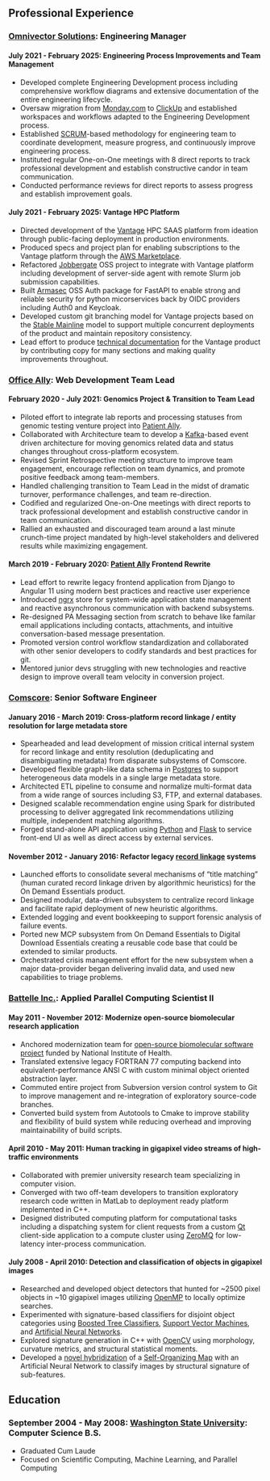 ## Professional Experience

### [Omnivector Solutions](https://omnivector.ai/): Engineering Manager

#### July 2021 - February 2025: Engineering Process Improvements and Team Management

* Developed complete Engineering Development process including comprehensive workflow
  diagrams and extensive documentation of the entire engineering lifecycle.
* Oversaw migration from [Monday.com](https://monday.com/) to
  [ClickUp](https://clickup.com) and established workspaces and workflows adapted to the
  Engineering Development process.
* Established [SCRUM](https://scrum.org)-based methodology for engineering team to
  coordinate development, measure progress, and continuously improve engineering
  process.
* Instituted regular One-on-One meetings with 8 direct reports to track professional
  development and establish constructive candor in team communication.
* Conducted performance reviews for direct reports to assess progress and establish
  improvement goals.


#### July 2021 - February 2025: Vantage HPC Platform

* Directed development of the [Vantage](https://vantagehpc.io) HPC SAAS platform from
  ideation through public-facing deployment in production environments.
* Produced specs and project plan for enabling subscriptions to the Vantage platform
  through the [AWS Marketplace](https://aws.amazon.com/marketplace).
* Refactored [Jobbergate](https://github.com/omnivector-solutions/jobbergate) OSS
  project to integrate with Vantage platform including development of server-side agent
  with remote Slurm job submission capabilities.
* Built [Armasec](https://github.com/omnivector-solutions/armasec) OSS Auth package for
  FastAPI to enable strong and reliable security for python micorservices back by OIDC
  providers including Auth0 and Keycloak.
* Developed custom git branching model for Vantage projects based on the
  [Stable Mainline](https://www.bitsnbites.eu/a-stable-mainline-branching-model-for-git/)
  model to support multiple concurrent deployments of the product and maintain
  repository consistency.
* Lead effort to produce [technical documentation](https://docs.vantagehpc.io/) for the
  Vantage product by contributing copy for many sections and making quality improvements
  throughout.


### [Office Ally](https://cms.officeally.com/): Web Development Team Lead

#### February 2020 - July 2021: Genomics Project & Transition to Team Lead

* Piloted effort to integrate lab reports and processing statuses from genomic testing
  venture project into [Patient Ally](https://www.patientally.com).
* Collaborated with Architecture team to develop a [Kafka](https://kafka.apache.org/)-based
  event driven architecture for moving genomics related data and status changes throughout
  cross-platform ecosystem.
* Revised Sprint Retrospective meeting structure to improve team engagement, encourage
  reflection on team dynamics, and promote positive feedback among team-members.
* Handled challenging transition to Team Lead in the midst of dramatic turnover,
  performance challenges, and team re-direction.
* Codified and regularized One-on-One meetings with direct reports to track professional
  development and establish constructive candor in team communication.
* Rallied an exhausted and discouraged team around a last minute crunch-time project
  mandated by high-level stakeholders and delivered results while maximizing engagement.


#### March 2019 - February 2020: [Patient Ally](https://www.patientally.com) Frontend Rewrite

* Lead effort to rewrite legacy frontend application from Django to Angular 11 using
  modern best practices and reactive user experience
* Introduced [ngrx](https://ngrx.io/) store for system-wide application state management
  and reactive asynchronous communication with backend subsystems.
* Re-designed PA Messaging section from scratch to behave like familar email applications
  including contacts, attachments, and intuitive conversation-based message presentation.
* Promoted version control workflow standardization and collaborated with other senior
  developers to codify standards and best practices for git.
* Mentored junior devs struggling with new technologies and reactive design to improve
  overall team velocity in conversion project.


### [Comscore](https://www.comscore.com): Senior Software Engineer

#### January 2016 - March 2019: Cross-platform record linkage / entity resolution for large metadata store

* Spearheaded and lead development of mission critical internal system for record
  linkage and entity resolution (deduplicating and disambiguating metadata) from
  disparate subsystems of Comscore.
* Developed flexible graph-like data schema in [Postgres](https://www.postgresql.org) to
  support heterogeneous data models in a single large metadata store.
* Architected ETL pipeline to consume and normalize multi-format data from a wide range
  of sources including S3, FTP, and external databases.
* Designed scalable recommendation engine using Spark for distributed processing to
  deliver aggregated link recommendations utilizing multiple, independent matching
  algorithms.
* Forged stand-alone API application using [Python](https://www.python.org) and
  [Flask](https://flask.palletsprojects.com) to service front-end UI as well as direct
  access by external services.


#### November 2012 - January 2016: Refactor legacy [record linkage](https://en.wikipedia.org/wiki/Record_linkage) systems

* Launched efforts to consolidate several mechanisms of “title matching” (human curated
  record linkage driven by algorithmic heuristics) for the On Demand Essentials product.
* Designed modular, data-driven subsystem to centralize record linkage and facilitate
  rapid deployment of new heuristic algorithms.
* Extended logging and event bookkeeping to support forensic analysis of failure events.
* Ported new MCP subsystem from On Demand Essentials to Digital Download Essentials
  creating a reusable code base that could be extended to similar products.
* Orchestrated crisis management effort for the new subsystem when a major data-provider
  began delivering invalid data, and used new capabilities to triage problems.


### [Battelle Inc.](https://www.battelle.org): Applied Parallel Computing Scientist II

#### May 2011 - November 2012: Modernize open-source biomolecular research application

* Anchored modernization team for
  [open-source biomolecular software project](https://github.com/Electrostatics/apbs)
  funded by National Institute of Health.
* Translated extensive legacy FORTRAN 77 computing backend into equivalent-performance
  ANSI C with custom minimal object oriented abstraction layer.
* Commuted entire project from Subversion version control system to Git to improve
  management and re-integration of exploratory source-code branches.
* Converted build system from Autotools to Cmake to improve stability and flexibility of
  build system while reducing overhead and improving maintainability of build scripts.


#### April 2010 - May 2011:  Human tracking in gigapixel video streams of high-traffic environments

* Collaborated with premier university research team specializing in computer vision.
* Converged with two off-team developers to transition exploratory research code written
  in MatLab to deployment ready platform implemented in C++.
* Designed distributed computing platform for computational tasks including a
  dispatching system for client requests from a custom [Qt](https://www.qt.io) client-side
  application to a compute cluster using [ZeroMQ](https://zeromq.org) for low-latency
  inter-process communication.


#### July 2008 - April 2010:  Detection and classification of objects in gigapixel images

* Researched and developed object detectors that hunted for ~2500 pixel objects in ~10
  gigapixel images utilizing [OpenMP](https://www.openmp.org) to locally optimize searches.
* Experimented with signature-based classifiers for disjoint object categories using
  [Boosted Tree Classifiers](https://en.wikipedia.org/wiki/Gradient_boosting),
  [Support Vector Machines](https://en.wikipedia.org/wiki/Support_vector_machines), and
  [Artificial Neural Networks](https://en.wikipedia.org/wiki/Artificial_neural_network).
* Explored signature generation in C++ with [OpenCV](https://opencv.org) using morphology,
  curvature metrics, and structural statistical moments.
* Developed a [novel hybridization](https://github.com/dusktreader/somtk) of a
  [Self-Organizing Map](https://en.wikipedia.org/wiki/Self-organizing_map) with an Artificial
  Neural Network to classify images by structural signature of sub-features.


## Education

### September 2004 - May 2008: [Washington State University](https://wsu.edu): Computer Science B.S.

* Graduated Cum Laude
* Focused on Scientific Computing, Machine Learning, and Parallel Computing
